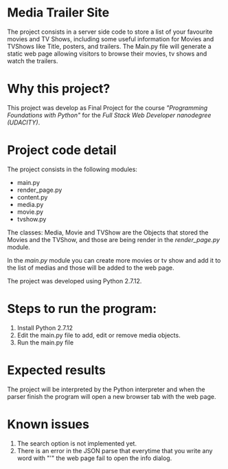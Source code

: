 # Media Trailer Site

The project consists in a server side code to store a list of your favourite movies and TV Shows, including some useful
information for Movies and TVShows like Title, posters, and trailers.
The Main.py file will generate a static web page allowing visitors to browse their movies, tv shows and watch the trailers.

# Why this project?

This project was develop as Final Project for the course <i>"Programming Foundations with Python"</i> for the <i>Full Stack Web 
Developer nanodegree (UDACITY)</i>.

# Project code detail

The project consists in the following modules:

<ul>
  <li>main.py</li>
  <li>render_page.py</li>
  <li>content.py</li>
  <li>media.py</li>
  <li>movie.py</li>
  <li>tvshow.py</li>
</ul>

The classes: Media, Movie and TVShow are the Objects that stored the Movies and the TVShow, and those are being render in 
the <i>render_page.py</i> module.

In the <i>main.py</i> module you can create more movies or tv show and add it to the list of medias and those will be added to
the web page.

The project was developed using Python 2.7.12.

# Steps to run the program:

<ol>
  <li>Install Python 2.7.12 </li>
  <li>Edit the main.py file to add, edit or remove media objects.</li>
  <li>Run the main.py file</li>
</ol>

# Expected results

The project will be interpreted by the Python interpreter and when the parser finish the program will open a new browser tab
with the web page.

# Known issues
<ol>
  <li>The search option is not implemented yet.</li>
  <li>There is an error in the JSON parse that everytime that you write any word with "'" the web page fail to open the info dialog.</li>
</ol>
